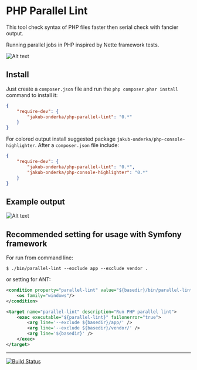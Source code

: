 PHP Parallel Lint
=================

This tool check syntax of PHP files faster then serial check with fancier output.

Running parallel jobs in PHP inspired by Nette framework tests.

![Alt text](/tests/examples/example-images/use-success.png?raw=true "Example use of tool")

Install
-------

Just create a `composer.json` file and run the `php composer.phar install` command to install it:

```json
{
    "require-dev": {
        "jakub-onderka/php-parallel-lint": "0.*"
    }
}
```

For colored output install suggested package `jakub-onderka/php-console-highlighter`. After a `composer.json` file include:

```json
{
    "require-dev": {
        "jakub-onderka/php-parallel-lint": "0.*",
        "jakub-onderka/php-console-highlighter": "0.*"
    }
}
```

Example output
--------------

![Alt text](/tests/examples/example-images/use-error.png?raw=true "Example use of tool with error")

Recommended setting for usage with Symfony framework
--------------

For run from command line:

```
$ ./bin/parallel-lint --exclude app --exclude vendor .
```

or setting for ANT:

```xml
<condition property="parallel-lint" value="${basedir}/bin/parallel-lint.bat" else="${basedir}/bin/parallel-lint">
    <os family="windows"/>
</condition>

<target name="parallel-lint" description="Run PHP parallel lint">
    <exec executable="${parallel-lint}" failonerror="true">
        <arg line='--exclude ${basedir}/app/' />
        <arg line='--exclude ${basedir}/vendor/' />
        <arg line='${basedir}' />
    </exec>
</target>
```

------

[![Build Status](https://travis-ci.org/JakubOnderka/PHP-Parallel-Lint.svg?branch=master)](https://travis-ci.org/JakubOnderka/PHP-Parallel-Lint)

